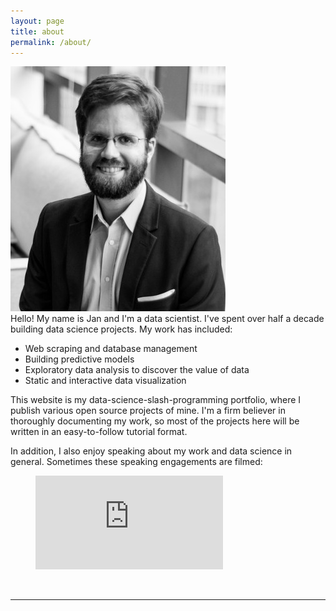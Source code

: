 ```yaml
---
layout: page
title: about
permalink: /about/
---
```


<img class="col one right profilepic" src="/img/prof_pic.jpg">

<br/>
Hello! My name is Jan and I'm a data scientist. I've spent over half a decade building data science projects. My work has included:

<ul>
  <li>Web scraping and database management</li>
  <li>Building predictive models</li>
  <li>Exploratory data analysis to discover the value of data</li>
  <li>Static and interactive data visualization</li>
</ul>

This website is my data-science-slash-programming portfolio, where I publish various open source projects of mine. I'm a firm believer in thoroughly documenting my work, so most of the projects here will be written in an easy-to-follow tutorial format.

In addition, I also enjoy speaking about my work and data science in general. Sometimes these speaking engagements are filmed:

<figure class="video_container">
  <iframe src="https://www.youtube.com/embed/Tdu8-2UFxs4" frameborder="0" allowfullscreen="true"> </iframe>
</figure>

<br/>
<hr/>
<br/>
<span class="contacticon center">
	<a href="mailto:{{ site.email }}"><i class="fa fa-envelope-square"></i></a>
	<a href="https://github.com/{{ site.github_username }}" target="_blank"><i class="fa fa-github"></i></a>
	<a href="https://www.linkedin.com/in/sauerjan/" target="_blank"><i class="fa fa-linkedin"></i></a>
</span>
